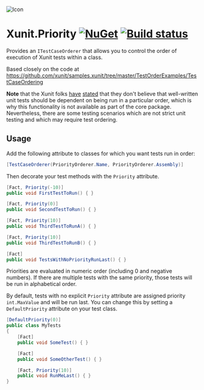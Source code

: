![Icon](https://github.com/asherber/Xunit.Priority/blob/main/media/xunit-priority-64.png)

# Xunit.Priority [![NuGet](https://img.shields.io/nuget/v/Xunit.Priority.svg)](https://nuget.org/packages/Xunit.Priority) [![Build status](https://ci.appveyor.com/api/projects/status/h9kxm1ocxtcvf4iu/branch/master?svg=true)](https://ci.appveyor.com/project/asherber/xunit-priority/branch/master)

Provides an `ITestCaseOrderer` that allows you to control the order of execution of Xunit tests within a class.

Based closely on the code at https://github.com/xunit/samples.xunit/tree/master/TestOrderExamples/TestCaseOrdering

**Note** that the Xunit folks [have](https://github.com/xunit/xunit/issues/980#issuecomment-248213473) [stated](https://github.com/xunit/xunit/issues/1301#issuecomment-305323239) that they don't believe that well-written unit tests should be dependent on being run in a particular order, which is why this functionality is not available as part of the core package. Nevertheless, there are some testing scenarios which are not strict unit testing and which may require test ordering.

## Usage

Add the following attribute to classes for which you want tests run in order:

```csharp
[TestCaseOrderer(PriorityOrderer.Name, PriorityOrderer.Assembly)]
```

Then decorate your test methods with the `Priority` attribute.

```csharp
[Fact, Priority(-10)]
public void FirstTestToRun() { }

[Fact, Priority(0)]
public void SecondTestToRun() { }

[Fact, Priority(10)]
public void ThirdTestToRunA() { }

[Fact, Priority(10)]
public void ThirdTestToRunB() { }

[Fact]
public void TestsWithNoPriorityRunLast() { }
```

Priorities are evaluated in numeric order (including 0 and negative numbers). If there are multiple tests with the same priority, those tests will be run in alphabetical order.

By default, tests with no explicit `Priority` attribute are assigned priority `int.MaxValue` and will be run last. You can change this by setting a `DefaultPriority` attribute on your test class.

```csharp
[DefaultPriority(0)]
public class MyTests
{
    [Fact]
    public void SomeTest() { }

    [Fact]
    public void SomeOtherTest() { }

    [Fact, Priority(10)]
    public void RunMeLast() { }
}
```
